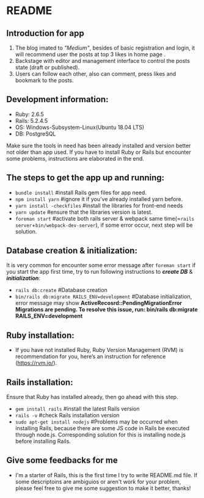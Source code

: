 # README

## Introduction for app
1. The blog imated to *"Medium"*,  besides of basic registration and login, it will recommend user the posts at top 3 likes in home page .
2. Backstage with editor and management interface to control the posts state (draft or published).
3. Users can follow each other, also can comment, press likes and bookmark to the posts.


## Development information:
* Ruby: 2.6.5
* Rails: 5.2.4.5 
* OS: Windows-Subsystem-Linux(Ubuntu 18.04 LTS)
* DB: PostgreSQL

Make sure the tools in need has been already installed and version better not older than app used. If you have to install Ruby or Rails but encounter some problems, instructions are elaborated in the end.

##  The steps to get the app up and running:
* `bundle install`       				  #install Rails gem files for app need.
* `npm install yarn` 		      	  #ignore it if you’ve already installed yarn before.
* `yarn install -checkfiles`		  #install the libraries for front-end needs
* `yarn update` 			          	#ensure that the libraries version is latest.
* `foreman start`				          #activate both rails server & webpack same time(=`rails server`+`bin/webpack-dev-server`), if some error occur, next step will be solution.

## Database creation & initialization:
It is very common for encounter some error message after `foreman start` if you start the app first time, try to run following instructions to ***create DB*** & ***initialization***:
* `rails db:create`								#Database creation
* `bin/rails db:migrate RAILS_ENV=development`	#Database initialization, error message may show **ActiveRecosrd::PendingMigrationError Migrations are pending. To resolve this issue, run: bin/rails db:migrate RAILS_ENV=development**


## Ruby installation:
* If you have not installed Ruby, Ruby Version Management (RVM) is recommendation for you, here’s an instruction for reference (https://rvm.io/).

## Rails installation: 
Ensure that Ruby has installed already, then go ahead with this step.
* `gem install rails` 			      #install the latest Rails version
* `rails -v` 				              #check Rails installation version
* `sudo apt-get install nodejs`	  #Problems may be occurred when installing Rails, because there are some JS code in Rails be executed through node.js. Corresponding solution for this is installing node.js before installing Rails.

## Give some feedbacks for me ##
* I'm a starter of Rails, this is the first time I try to write README.md file. If some descriptoins are ambiguios or aren't work for your problem, please feel free to give me some suggestion to make it better, thanks!
